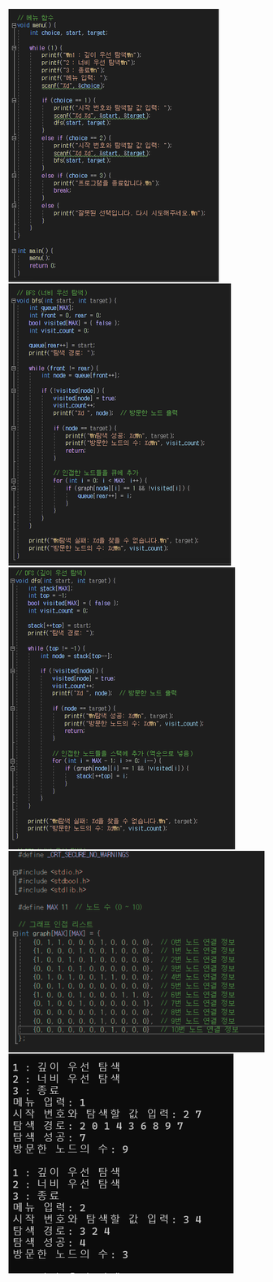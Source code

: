 ![](./이미지_2024-10-20_194906500.png)
![](./이미지_2024-10-20_194854745.png)
![](./이미지_2024-10-20_194838442.png)
![](./이미지_2024-10-20_194811198.png)
![](./이미지_2024-10-20_194546927.png)
